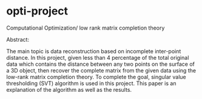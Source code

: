 # opti-project
Computational Optimization/ low rank matrix completion theory

Abstract:

The main topic is data reconstruction based on incomplete inter-point distance. In this project, given less than 4 percentage of the total original data which contains the distance between any two points on the surface of a 3D object, then recover the complete matrix from the given data using the low-rank matrix completion theory. To complete the goal, singular value thresholding (SVT) algorithm is used in this project. This paper is an explanation of the algorithm as well as the results.





